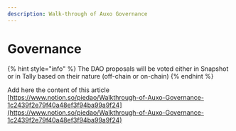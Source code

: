 ```yaml
---
description: Walk-through of Auxo Governance
---
```


# Governance

{% hint style="info" %}
The DAO proposals will be voted either in Snapshot or in Tally based on their nature (off-chain or on-chain)
{% endhint %}

Add here the content of this article [https://www.notion.so/piedao/Walkthrough-of-Auxo-Governance-1c2439f2e79f40a48ef3f94ba99a9f24](https://www.notion.so/piedao/Walkthrough-of-Auxo-Governance-1c2439f2e79f40a48ef3f94ba99a9f24)
